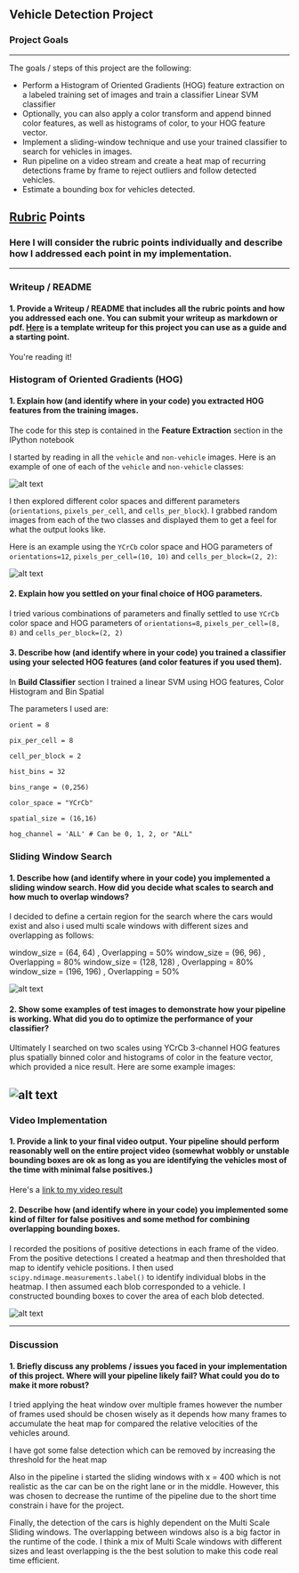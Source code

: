## Vehicle Detection Project


[//]: # (Image References)
[image1]: ./examples/car_not_car.png
[image2]: ./examples/HOG_example.png
[image3]: ./examples/sliding_window.png
[image4]: ./examples/cars.png
[image5]: ./examples/bboxes_and_heat.png

### Project Goals

---

The goals / steps of this project are the following:

* Perform a Histogram of Oriented Gradients (HOG) feature extraction on a labeled training set of images and train a classifier Linear SVM classifier
* Optionally, you can also apply a color transform and append binned color features, as well as histograms of color, to your HOG feature vector. 
* Implement a sliding-window technique and use your trained classifier to search for vehicles in images.
* Run pipeline on a video stream and create a heat map of recurring detections frame by frame to reject outliers and follow detected vehicles.
* Estimate a bounding box for vehicles detected.

## [Rubric](https://review.udacity.com/#!/rubrics/513/view) Points
### Here I will consider the rubric points individually and describe how I addressed each point in my implementation.  

---
### Writeup / README

#### 1. Provide a Writeup / README that includes all the rubric points and how you addressed each one.  You can submit your writeup as markdown or pdf.  [Here](https://github.com/udacity/CarND-Vehicle-Detection/blob/master/writeup_template.md) is a template writeup for this project you can use as a guide and a starting point.  

You're reading it!

### Histogram of Oriented Gradients (HOG)

#### 1. Explain how (and identify where in your code) you extracted HOG features from the training images.
The code for this step is contained in the **Feature Extraction** section in the IPython notebook

I started by reading in all the `vehicle` and `non-vehicle` images.  Here is an example of one of each of the `vehicle` and `non-vehicle` classes:

![alt text][image1]

I then explored different color spaces and different parameters (`orientations`, `pixels_per_cell`, and `cells_per_block`).  I grabbed random images from each of the two classes and displayed them to get a feel for what the output looks like.

Here is an example using the `YCrCb` color space and HOG parameters of `orientations=12`, `pixels_per_cell=(10, 10)` and `cells_per_block=(2, 2)`:


![alt text][image2]

#### 2. Explain how you settled on your final choice of HOG parameters.

I tried various combinations of parameters and finally settled to use  `YCrCb` color space and HOG parameters of `orientations=8`, `pixels_per_cell=(8, 8)` and `cells_per_block=(2, 2)`

#### 3. Describe how (and identify where in your code) you trained a classifier using your selected HOG features (and color features if you used them).

In **Build Classifier** section I trained a linear SVM using HOG features, Color Histogram and Bin Spatial

The parameters I used are:

`orient = 8`

`pix_per_cell = 8`

`cell_per_block = 2`

`hist_bins = 32`

`bins_range = (0,256)`

`color_space = "YCrCb"`

`spatial_size = (16,16)`

`hog_channel = 'ALL' # Can be 0, 1, 2, or "ALL"`

### Sliding Window Search

#### 1. Describe how (and identify where in your code) you implemented a sliding window search.  How did you decide what scales to search and how much to overlap windows?

I decided to define a certain region for the search where the cars would exist and also i used multi scale windows with different sizes and overlapping as follows:

window_size = (64, 64) , Overlapping = 50%
window_size = (96, 96) , Overlapping = 80%
window_size = (128, 128) , Overlapping = 80%
window_size = (196, 196) , Overlapping = 50%

![alt text][image3]

#### 2. Show some examples of test images to demonstrate how your pipeline is working.  What did you do to optimize the performance of your classifier?

Ultimately I searched on two scales using YCrCb 3-channel HOG features plus spatially binned color and histograms of color in the feature vector, which provided a nice result.  Here are some example images:

![alt text][image4]
---

### Video Implementation

#### 1. Provide a link to your final video output.  Your pipeline should perform reasonably well on the entire project video (somewhat wobbly or unstable bounding boxes are ok as long as you are identifying the vehicles most of the time with minimal false positives.)
Here's a [link to my video result](./Output.mp4)


#### 2. Describe how (and identify where in your code) you implemented some kind of filter for false positives and some method for combining overlapping bounding boxes.

I recorded the positions of positive detections in each frame of the video.  From the positive detections I created a heatmap and then thresholded that map to identify vehicle positions.  I then used `scipy.ndimage.measurements.label()` to identify individual blobs in the heatmap.  I then assumed each blob corresponded to a vehicle.  I constructed bounding boxes to cover the area of each blob detected.  

![alt text][image5]

---

### Discussion

#### 1. Briefly discuss any problems / issues you faced in your implementation of this project.  Where will your pipeline likely fail?  What could you do to make it more robust?

I tried applying the heat window over multiple frames however the number of frames used should be chosen wisely as it depends how many frames to accumulate the heat map for compared the relative velocities of the vehicles around.

I have got some false detection which can be removed by increasing the threshold for the heat map 

Also in the pipeline i started the sliding windows with x = 400 which is not realistic as the car can be on the right lane or in the middle. However, this was chosen to decrease the runtime of the pipeline due to the short time constrain i have for the project.

Finally, the detection of the cars is highly dependent on the Multi Scale Sliding windows. The overlapping between windows also is a big factor in the runtime of the code. I think a mix of Multi Scale windows with different sizes and least overlapping is the the best solution to make this code real time efficient.